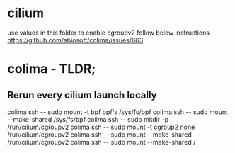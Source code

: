 # cilium
use values in this folder
to enable cgroupv2 follow below instructions https://github.com/abiosoft/colima/issues/663

# colima - TLDR;

## Rerun every cilium launch locally

colima ssh -- sudo mount -t bpf bpffs /sys/fs/bpf
colima ssh -- sudo mount --make-shared /sys/fs/bpf
colima ssh -- sudo mkdir -p /run/cilium/cgroupv2
colima ssh -- sudo mount -t cgroup2 none /run/cilium/cgroupv2
colima ssh -- sudo mount --make-shared /run/cilium/cgroupv2
colima ssh -- sudo mount --make-shared /